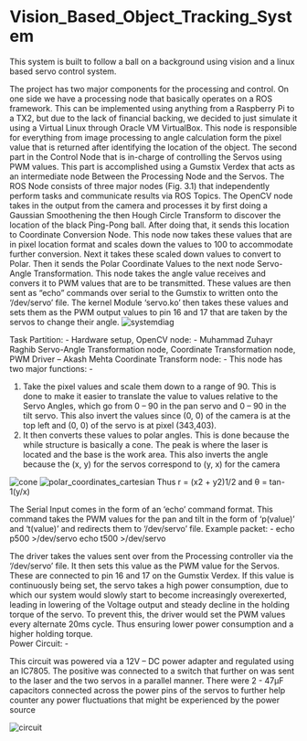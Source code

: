 # Vision_Based_Object_Tracking_System
This system is built to follow a ball on a background using vision and a linux based servo control system. 

The project has two major components for the processing and control. On one side we have a processing node that basically operates on a ROS framework. This can be implemented using anything from a Raspberry Pi to a TX2, but due to the lack of financial backing, we decided to just simulate it using a Virtual Linux through Oracle VM VirtualBox. This node is responsible for everything from image processing to angle calculation form the pixel value that is returned after identifying the location of the object.
The second part in the Control Node that is in-charge of controlling the Servos using PWM values. This part is accomplished using a Gumstix Verdex that acts as an intermediate node Between the Processing Node and the Servos. 
The ROS Node consists of three major nodes (Fig. 3.1) that independently perform tasks and communicate results via ROS Topics. The OpenCV node takes in the output from the camera and processes it by first doing a Gaussian Smoothening the then Hough Circle Transform to discover the location of the black Ping-Pong ball.
After doing that, it sends this location to Coordinate Conversion Node. This node now takes these values that are in pixel location format and scales down the values to 100 to accommodate further conversion. Next it takes these scaled down values to convert to Polar. Then it sends the Polar Coordinate Values to the next node Servo-Angle Transformation.
This node takes the angle value receives and convers it to PWM values that are to be transmitted. These values are then sent as “echo” commands over serial to the Gumstix to written onto the ‘/dev/servo’ file.
The kernel Module ‘servo.ko’ then takes these values and sets them as the PWM output values to pin 16 and 17 that are taken by the servos to change their angle.
![systemdiag](https://user-images.githubusercontent.com/22159867/34708890-e2842148-f4e2-11e7-8875-e6f3765622ca.PNG)

Task Partition: -
Hardware setup, OpenCV node: - Muhammad Zuhayr Raghib
Servo-Angle Transformation node, Coordinate Transformation node, PWM Driver – Akash Mehta
Coordinate Transform node: -
This node has two major functions: -
1)	Take the pixel values and scale them down to a range of 90. This is done to make it easier to translate the value to values relative to the Servo Angles, which go from 0 – 90 in the pan servo and 0 – 90 in the tilt servo. This also invert the values since (0, 0) of the camera is at the top left and (0, 0) of the servo is at pixel (343,403). 
2)	It then converts these values to polar angles. This is done because the while structure is basically a cone. The peak is where the laser is located and the base is the work area. This also inverts the angle because the (x, y) for the servos correspond to (y, x) for the camera  
 
![cone](https://user-images.githubusercontent.com/22159867/34708913-f79d87d6-f4e2-11e7-9bb8-f02ecfcafa78.png)
![polar_coordinates_cartesian](https://user-images.githubusercontent.com/22159867/34708917-f9c611fe-f4e2-11e7-92ca-e5b60ec7c936.png)
Thus r = (x2 + y2)1/2 and θ = tan-1(y/x)

The Serial Input comes in the form of an ‘echo’ command format. This command takes the PWM values for the pan and tilt in the form of ‘p(value)’ and ‘t(value)’ and redirects them to ‘/dev/servo’ file. 
Example packet: - 
echo p500 >/dev/servo
echo t500 >/dev/servo

The driver takes the values sent over from the Processing controller via the ‘/dev/servo’ file. It then sets this value as the PWM value for the Servos. These are connected to pin 16 and 17 on the Gumstix Verdex.
If this value is continuously being set, the servo takes a high power consumption, due to which our system would slowly start to become increasingly overexerted, leading in lowering of the Voltage output and steady decline in the holding torque of the servo. To prevent this, the driver would set the PWM values every alternate 20ms cycle. Thus ensuring lower power consumption and a higher holding torque.  
Power Circuit: -

This circuit was powered via a 12V – DC power adapter and regulated using an IC7805. The positive was connected to a switch that further on was sent to the laser and the two servos in a parallel manner. There were 2 - 47µF capacitors connected across the power pins of the servos to further help counter any power fluctuations that might be experienced by the power source 

![circuit](https://user-images.githubusercontent.com/22159867/34708900-ee8bf5e2-f4e2-11e7-9d2a-0a08047a8d0b.PNG)
